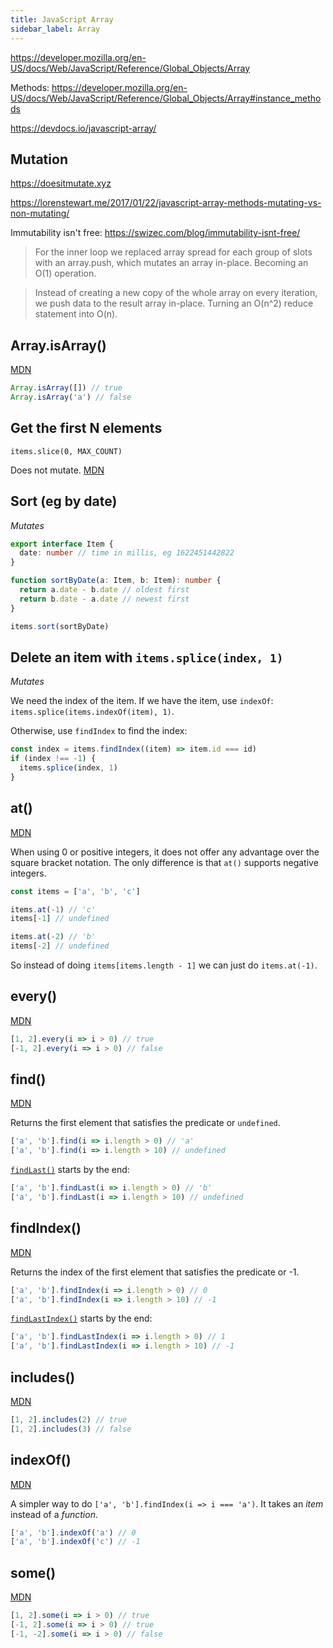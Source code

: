 ```yaml
---
title: JavaScript Array
sidebar_label: Array
---
```


https://developer.mozilla.org/en-US/docs/Web/JavaScript/Reference/Global_Objects/Array

Methods: https://developer.mozilla.org/en-US/docs/Web/JavaScript/Reference/Global_Objects/Array#instance_methods

https://devdocs.io/javascript-array/

## Mutation

https://doesitmutate.xyz

https://lorenstewart.me/2017/01/22/javascript-array-methods-mutating-vs-non-mutating/

Immutability isn't free: https://swizec.com/blog/immutability-isnt-free/

> For the inner loop we replaced array spread for each group of slots with an array.push, which mutates an array in-place. Becoming an O(1) operation.

> Instead of creating a new copy of the whole array on every iteration, we push data to the result array in-place. Turning an O(n^2) reduce statement into O(n).

## Array.isArray()

[MDN](https://developer.mozilla.org/en-US/docs/Web/JavaScript/Reference/Global_Objects/Array/isArray)

```js
Array.isArray([]) // true
Array.isArray('a') // false
```

## Get the first N elements

`items.slice(0, MAX_COUNT)`

Does not mutate. [MDN](https://developer.mozilla.org/en-US/docs/Web/JavaScript/Reference/Global_Objects/Array/slice)

## Sort (eg by date)

_Mutates_

```ts
export interface Item {
  date: number // time in millis, eg 1622451442822
}

function sortByDate(a: Item, b: Item): number {
  return a.date - b.date // oldest first
  return b.date - a.date // newest first
}

items.sort(sortByDate)
```

## Delete an item with `items.splice(index, 1)`

_Mutates_

We need the index of the item. If we have the item, use `indexOf`: `items.splice(items.indexOf(item), 1)`.

Otherwise, use `findIndex` to find the index:

```js
const index = items.findIndex((item) => item.id === id)
if (index !== -1) {
  items.splice(index, 1)
}
```

## at()

[MDN](https://developer.mozilla.org/en-US/docs/Web/JavaScript/Reference/Global_Objects/Array/at)

When using 0 or positive integers, it does not offer any advantage over the square bracket notation. The only difference is that `at()` supports negative integers.

```js
const items = ['a', 'b', 'c']

items.at(-1) // 'c'
items[-1] // undefined

items.at(-2) // 'b'
items[-2] // undefined
```

So instead of doing `items[items.length - 1]` we can just do `items.at(-1)`.

## every()

[MDN](https://developer.mozilla.org/en-US/docs/Web/JavaScript/Reference/Global_Objects/Array/every)

<!-- prettier-ignore -->
```js
[1, 2].every(i => i > 0) // true
[-1, 2].every(i => i > 0) // false
```

## find()

[MDN](https://developer.mozilla.org/en-US/docs/Web/JavaScript/Reference/Global_Objects/Array/find)

Returns the first element that satisfies the predicate or `undefined`.

<!-- prettier-ignore -->
```js
['a', 'b'].find(i => i.length > 0) // 'a'
['a', 'b'].find(i => i.length > 10) // undefined
```

[`findLast()`](https://developer.mozilla.org/en-US/docs/Web/JavaScript/Reference/Global_Objects/Array/findLast) starts by the end:

<!-- prettier-ignore -->
```js
['a', 'b'].findLast(i => i.length > 0) // 'b'
['a', 'b'].findLast(i => i.length > 10) // undefined
```

## findIndex()

[MDN](https://developer.mozilla.org/en-US/docs/Web/JavaScript/Reference/Global_Objects/Array/findIndex)

Returns the index of the first element that satisfies the predicate or -1.

<!-- prettier-ignore -->
```js
['a', 'b'].findIndex(i => i.length > 0) // 0
['a', 'b'].findIndex(i => i.length > 10) // -1
```

[`findLastIndex()`](https://developer.mozilla.org/en-US/docs/Web/JavaScript/Reference/Global_Objects/Array/findLastIndex) starts by the end:

<!-- prettier-ignore -->
```js
['a', 'b'].findLastIndex(i => i.length > 0) // 1
['a', 'b'].findLastIndex(i => i.length > 10) // -1
```

## includes()

[MDN](https://developer.mozilla.org/en-US/docs/Web/JavaScript/Reference/Global_Objects/Array/includes)

<!-- prettier-ignore -->
```js
[1, 2].includes(2) // true
[1, 2].includes(3) // false
```

## indexOf()

[MDN](https://developer.mozilla.org/en-US/docs/Web/JavaScript/Reference/Global_Objects/Array/indexOf)

A simpler way to do `['a', 'b'].findIndex(i => i === 'a')`. It takes an _item_ instead of a _function_.

<!-- prettier-ignore -->
```js
['a', 'b'].indexOf('a') // 0
['a', 'b'].indexOf('c') // -1
```

## some()

[MDN](https://developer.mozilla.org/en-US/docs/Web/JavaScript/Reference/Global_Objects/Array/some)

<!-- prettier-ignore -->
```js
[1, 2].some(i => i > 0) // true
[-1, 2].some(i => i > 0) // true
[-1, -2].some(i => i > 0) // false
```

